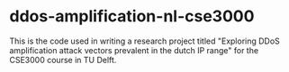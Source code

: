 # ddos-amplification-nl-cse3000
This is the code used in writing a research project titled "Exploring DDoS amplification attack vectors prevalent in the dutch IP range" for the CSE3000 course in TU Delft.
